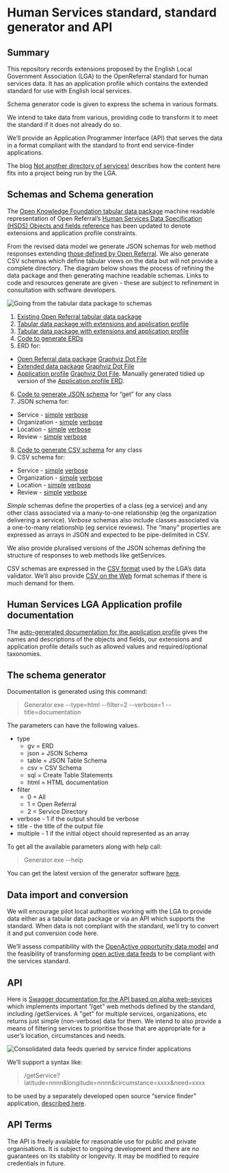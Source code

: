 # Human Services standard, standard generator and API
## Summary
This repository records extensions proposed by the English Local Government Association (LGA) to the OpenReferral standard for human services data. It has an application profile which contains the extended standard for use with English local services.

Schema generator code is given to express the schema in various formats.

We intend to take data from various, providing code to transform it to meet the standard if it does not already do so.

We’ll provide an Application Programmer Interface (API) that serves the data in a format compliant with the standard to front end service-finder applications.

The blog [Not another directory of services!](https://docs.google.com/document/d/1dQvHJrZM9H3gBZ7XPsKrzJ7JnQJnszy3BdXDhrF8JrY/edit?usp=sharing) describes how the content here fits into a project being run by the LGA.

## Schemas and Schema generation
The [Open Knowledge Foundation tabular data package](https://raw.githubusercontent.com/openreferral/specification/master/datapackage.json) machine readable representation of Open Referral’s [Human Services Data Specification (HSDS) Objects and fields reference](https://openreferral.readthedocs.io/en/latest/hsds/reference/#objects-and-fields) has been updated to denote extensions and application profile constraints.

From the revised data model we generate JSON schemas for web method responses extending [those defined by Open Referral](https://openreferral.readthedocs.io/en/latest/_static/swagger/?url=../openapi-hsda.yaml#). We  also generate CSV schemas which define tabular views on the data but will not provide a complete directory. The diagram below shows the process of refining the data package and then generating machine readable schemas. Links to code and resources generate are given - these are subject to refinement in consultation with software developers.

![Going from the tabular data package to schemas](https://github.com/esd-org-uk/human-services/blob/master/Resources/FromTabularDataPackageToEverything.PNG)

1.  [Existing Open Referral tabular data package](https://raw.githubusercontent.com/openreferral/specification/master/datapackage.json)
2.  [Tabular data package with extensions and application profile](https://raw.githubusercontent.com/esd-org-uk/human-services/master/SchemaGenerator/Generator/ExtendedDataPackage.json)
3.  [Tabular data package with extensions and application profile](https://raw.githubusercontent.com/esd-org-uk/human-services/master/SchemaGenerator/Generator/ExtendedDataPackage.json)
4.  [Code to generate ERDs](https://github.com/esd-org-uk/human-services/tree/master/SchemaGenerator)
5.  ERD for:
  - [Open Referral data package](https://github.com/esd-org-uk/human-services/raw/master/Resources/OpenReferralERD.png) [Graphviz Dot File](https://raw.githubusercontent.com/esd-org-uk/human-services/master/Resources/OpenReferralERD.gv)
  - [Extended data package](https://github.com/esd-org-uk/human-services/raw/master/Resources/AllERD.png) [Graphviz Dot File](https://github.com/esd-org-uk/human-services/raw/master/Resources/AllERD.gv)
  - [Application profile](https://github.com/esd-org-uk/human-services/raw/master/Resources/ApplicationProfileERD.png) [Graphviz Dot File](https://github.com/esd-org-uk/human-services/raw/master/Resources/ApplicationProfileERD.gv). Manually generated tidied up version of the [Application profile ERD](https://github.com/esd-org-uk/human-services/raw/master/Resources/LGA_ApplicationProfileBasicEntityRelationshipDiagram.png).
6. [Code to generate JSON schema](https://github.com/esd-org-uk/human-services/tree/master/SchemaGenerator) for “get” for any class
7. JSON schema for:
  - Service - [simple](https://raw.githubusercontent.com/esd-org-uk/human-services/master/Schemas/service.schema.json) [verbose](https://raw.githubusercontent.com/esd-org-uk/human-services/master/Schemas/service.schema.verbose.json)
  - Organization - [simple](https://raw.githubusercontent.com/esd-org-uk/human-services/master/Schemas/organization.schema.json) [verbose](https://raw.githubusercontent.com/esd-org-uk/human-services/master/Schemas/organization.schema.verbose.json)
  - Location - [simple](https://raw.githubusercontent.com/esd-org-uk/human-services/master/Schemas/location.schema.json) [verbose](https://raw.githubusercontent.com/esd-org-uk/human-services/master/Schemas/location.schema.verbose.json)
  - Review - [simple](https://raw.githubusercontent.com/esd-org-uk/human-services/master/Schemas/review.schema.json) [verbose](https://raw.githubusercontent.com/esd-org-uk/human-services/master/Schemas/review.schema.verbose.json)
8. [Code to generate CSV schema](https://github.com/esd-org-uk/human-services/tree/master/SchemaGenerator) for any class
9.  CSV schema for:
  - Service - [simple](https://raw.githubusercontent.com/esd-org-uk/human-services/master/Schemas/service.schema.csv) [verbose](https://raw.githubusercontent.com/esd-org-uk/human-services/master/Schemas/service.schema.verbose.csv)
  - Organization - [simple](https://raw.githubusercontent.com/esd-org-uk/human-services/master/Schemas/organization.schema.csv) [verbose](https://raw.githubusercontent.com/esd-org-uk/human-services/master/Schemas/organization.schema.verbose.csv)
  - Location - [simple](https://raw.githubusercontent.com/esd-org-uk/human-services/master/Schemas/location.schema.csv) [verbose](https://raw.githubusercontent.com/esd-org-uk/human-services/master/Schemas/location.schema.verbose.csv)
  - Review - [simple](https://raw.githubusercontent.com/esd-org-uk/human-services/master/Schemas/review.schema.csv) [verbose](https://raw.githubusercontent.com/esd-org-uk/human-services/master/Schemas/review.schema.verbose.csv)

*Simple* schemas define the properties of a class (eg a service) and any other class associated via a many-to-one relationship (eg the organization delivering a service). *Verbose* schemas also include classes associated via a one-to-many relationship (eg service reviews). The “many” properties are expressed as arrays in JSON and expected to be pipe-delimited in CSV.

We also provide pluralised versions of the JSON schemas defining the structure of responses to web methods like getServices.

CSV schemas are expressed in the [CSV format](https://validator.opendata.esd.org.uk/csvschema) used by the LGA’s data validator. We’ll also provide [CSV on the Web](https://www.w3.org/TR/tabular-data-primer/) format schemas if there is much demand for them.

## Human Services LGA Application profile documentation
The [auto-generated documentation for the application profile](http://htmlpreview.github.io/?https://github.com/esd-org-uk/human-services/blob/master/Schemas/documentation.html) gives the names and descriptions of the objects and fields, our extensions and application profile details such as allowed values and required/optional taxonomies.

## The schema generator
Documentation is generated using this command: 
>Generator.exe --type=html --filter=2 --verbose=1 --title=documentation

The parameters  can have the following values.

- type
  - gv = ERD
  - json = JSON Schema
  - table = JSON Table Schema
  - csv = CSV Schema
  - sql = Create Table Statements
  - html = HTML documentation
- filter
  - 0 = All
  - 1 = Open Referral
  - 2 = Service Directory
- verbose - 1 if the output should be verbose
- title - the title of the output file
- multiple - 1 if the initial object should represented as an array

To get all the available parameters along with help call: 
>Generator.exe --help 

You can get the latest version of the generator software [here](https://github.com/esd-org-uk/human-services/blob/master/SchemaGenerator/Releases/Generator.1.0.0.zip).

## Data import and conversion
We will encourage pilot local authorities working with the LGA to provide data either as a tabular data package or via an API which supports the standard. When data is not compliant with the standard, we’ll try to convert it and put conversion code here.

We’ll assess compatibility with the [OpenActive opportunity data model](https://www.openactive.io/modelling-opportunity-data/) and the feasibility of transforming [open active data feeds](https://status.openactive.io) to be compliant with the services standard.

## API
Here is [Swagger documentation for the API based on alpha web-sevices](http://api.porism.com/ServiceDirectoryService/swagger-ui.html) which implements important “/get” web methods defined by the standard, including /getServices. A "get" for multiple services, organizations, etc returns just simple (non-verbose) data for them. We intend to also provide a means of filtering services to prioritise those that are appropriate for a user’s location, circumstances and needs.

![Consolidated data feeds queried by service finder applications](https://github.com/esd-org-uk/human-services/blob/master/Resources/ConsolidatedDataFeedsQueriedByServiceFinders.png)

We’ll support a syntax like:

> /getService?latitude=nnnn&longitude=nnnn&circumstance=xxxx&need=xxxx

to be used by a separately developed open source “service finder” application, [described here](https://docs.google.com/document/d/1yks8TdKdba1SO9cOk--M19evWf-_XBaDPo1ti8qCF6o/edit?usp=sharing).

## API Terms
The API is freely available for reasonable use for public and private organisations. It is subject to ongoing development and there are no guarantees on its stability or longevity. It may be modified to require credentials in future.
